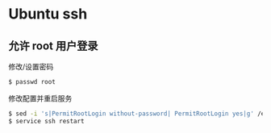 # Ubuntu ssh

## 允许 root 用户登录

修改/设置密码
```bash
$ passwd root
```

修改配置并重启服务
```bash
$ sed -i 's|PermitRootLogin without-password| PermitRootLogin yes|g' /etc/ssh/sshd_config
$ service ssh restart
```
